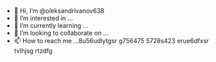 - 👋 Hi, I’m @oleksandrivanov638
- 👀 I’m interested in ...
- 🌱 I’m currently learning ...
- 💞️ I’m looking to collaborate on ...
- 📫 How to reach me ...8u56udlytgsr g756475
5728s423 erue6dfxsr tvlhjsg rtzdfg
<!---
oleksandrivanov638/oleksandrivanov638 is a ✨ special ✨ repository because its `README.md` (this file) appears on your GitHub profile.
You can click the Preview link to take a look at your changes.
--->
